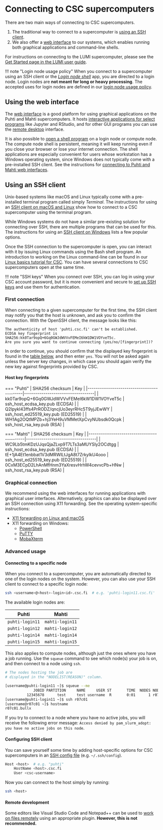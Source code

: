 # Connecting to CSC supercomputers

There are two main ways of connecting to CSC supercomputers.

1. The traditional way to connect to a supercomputer is
   [using an SSH client](#using-an-ssh-client).
2. We also offer a [web interface](#using-the-web-interface) to our systems,
   which enables running both graphical applications and command-line shells.

For instructions on connecting to the LUMI supercomputer, please see the
[Get Started page in the LUMI user guide](https://docs.lumi-supercomputer.eu/firststeps/getstarted/).

!!! note "Login node usage policy"
    When you connect to a supercomputer using an SSH client or the
    [*Login node shell*](../webinterface/shell.md) app, you are directed to a
    login node. Login nodes are **not meant for long or heavy processing**.
    The accepted uses for login nodes are defined in our
    [login node usage policy](../usage-policy.md#login-nodes).

## Using the web interface

The [web interface](../webinterface/index.md) is a good platform
for using graphical applications on the Puhti and Mahti supercomputers.
It hosts
[interactive applications for select programs](../webinterface/apps.md)
like Jupyter and RStudio, and for other GUI programs you can use the
[remote desktop](../webinterface/desktop.md) interface.

It is also possible to [open a shell program](../webinterface/shell.md) on a
login node or compute node. The compute node shell is persistent, meaning it
will keep running even if you close your browser or lose your internet
connection. The shell applications are especially convenient for users whose
workstation has a Windows operating system, since Windows does not
typically come with a pre-installed SSH client. See the instructions for
[connecting to Puhti and Mahti web interfaces](../webinterface/connecting.md).

## Using an SSH client

Unix-based systems like macOS and Linux typically come with a pre-installed
terminal program called simply *Terminal*. The instructions for using an
[SSH client on macOS and Linux](ssh-unix.md) show how to connect to a CSC
supercomputer using the terminal program.

While Windows systems do not have a similar pre-existing solution for connecting
over SSH, there are multiple programs that can be used for this. The
instructions for using an [SSH client on Windows](ssh-windows.md) lists a few
popular options.

Once the SSH connection to the supercomputer is open, you can interact with it
by issuing Linux commands using the Bash shell program. An introduction to
working on the Linux command-line can be found in our
[Linux basics tutorial for CSC](../../support/tutorials/env-guide/index.md).
You can have several connections to CSC supercomputers open at the same time.

!!! note "SSH keys"
    When you connect over SSH, you can log in using your CSC account password, but
    it is more convenient and secure to [set up SSH keys](ssh-keys.md) and use
    them for authentication.

### First connection

When connecting to a given supercomputer for the first time, the SSH client
may notify you that the host is unknown, and ask you to confirm the connection.
With the OpenSSH client, the message looks like this:

```text
The authenticity of host 'puhti.csc.fi' can't be established.
ECDSA key fingerprint is SHA256:kk0Tar9opQ+6Gq0GWJdWVVvFEMeI6kW1DW1VOYveT5c.
Are you sure you want to continue connecting (yes/no/[fingerprint])?
```

In order to continue, you should confirm that the displayed key fingerprint is
found in the [table below](#host-key-fingerprints), and then enter `yes`. You
will not be asked again unless the server key changes, in which case you
should again verify the new key against fingerprints provided by CSC.

#### Host key fingerprints

=== "Puhti"
    | SHA256 checksum                             | Key                                |
    |---------------------------------------------|------------------------------------|
    | kk0Tar9opQ+6Gq0GWJdWVVvFEMeI6kW1DW1VOYveT5c | ssh_host_ecdsa_key.pub (ECDSA)     |
    | Q2lpykI43ffs4PrRODZ/qncjUo3eyrRHc5T9yjJEwWY | ssh_host_ed25519_key.pub (ED25519) |
    | WH1Ag2OQtMPZb+hj3YeH9uVMMetXpCvyNUbsdk0Qcpk | ssh_host_rsa_key.pub (RSA)         |

=== "Mahti"
    | SHA256 checksum                             | Key                                |
    |---------------------------------------------|------------------------------------|
    | WC9Lb5tmKDzUJqsQjaZLvp9T7LTs3aMUYSIy2OCdtgg | ssh_host_ecdsa_key.pub (ECDSA)     |
    | tE+1jA4Et1enbbat1V3dMRWlLtJgA8t7ZrkyIkU4ooo | ssh_host_ed25519_key.pub (ED25519) |
    | 0CxM3ECpD2LhAnMfHnm3YaXresvHrhW4cevvcPb+HNw | ssh_host_rsa_key.pub (RSA)         |

### Graphical connection

We recommend using the web interfaces for running applications with graphical
user interfaces. Alternatively, graphics can also be displayed over an SSH
connection using X11 forwarding. See the operating system-specific instructions:

* [X11 forwarding on Linux and macOS](ssh-unix.md#graphical-connection)
* X11 forwarding on Windows:
    * [PowerShell](ssh-windows.md#graphical-connection-powershell)
    * [PuTTY](ssh-windows.md#graphical-connection-putty)
    * [MobaXterm](ssh-windows.md#graphical-connection-mobaxterm)

### Advanced usage

#### Connecting to a specific node

When you connect to a supercomputer, you are automatically directed to one of
the login nodes on the system. However, you can also use your SSH client to
connect to a specific login node:

```bash
ssh <username>@<host>-login<id>.csc.fi  # e.g. 'puhti-login11.csc.fi'
```

The available login nodes are:

| Puhti | Mahti |
|-|-|
| `puhti-login11` | `mahti-login11` |
| `puhti-login12` | `mahti-login12` |
| `puhti-login14` | `mahti-login14` |
| `puhti-login15` | `mahti-login15` |

This also applies to compute nodes, although just the ones where you have a
job running. Use the `squeue` command to see which node(s) your job is on, and
then connect to a node using `ssh`.

```bash
# The nodes hosting the job are
# displayed in the "NODELIST(REASON)" column.

[username@puhti-login11 ~]$ squeue --me
             JOBID PARTITION     NAME     USER ST       TIME  NODES NODELIST(REASON)
          12345678      test     test username  R       0:01      1 r07c01
[username@puhti-login11 ~]$ ssh r07c01
[username@r07c01 ~]$ hostname
r07c01.bullx
```

If you try to connect to a node where you have no active jobs, you will
receive the following error message: `Access denied by pam_slurm_adopt: you
have no active jobs on this node`.

#### Configuring SSH client

You can save yourself some time by adding host-specific options for CSC
supercomputers in an [SSH config file](https://www.ssh.com/academy/ssh/config)
(e.g. `~/.ssh/config`).

```bash
Host <host>  # e.g. "puhti"
    HostName <host>.csc.fi
    User <csc-username>
```

Now you can connect to the host simply by running:

```bash
ssh <host>
```

#### Remote development

Some editors like Visual Studio Code and Notepad++ can be used to
[work on files remotely](../../support/tutorials/remote-dev.md)
using an appropriate plugin. **However, this is not recommended.**
